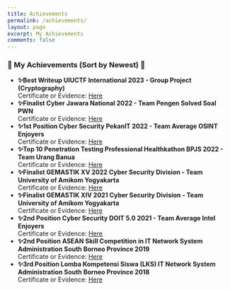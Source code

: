 ```yaml
---
title: Achievements
permalink: /achievements/
layout: page
excerpt: My Achievements
comments: false
---
```


### 🔐 My Achievements (Sort by Newest) 🔐

- **✨Best Writeup UIUCTF International 2023 - Group Project (Cryptography)**\
  Certificate or Evidence: [Here](/assets/img/achievements/UIUCTF_2023_Best_Writeup.png)
- **✨Finalist Cyber Jawara National 2022 - Team Pengen Solved Soal PWN**\
  Certificate or Evidence: [Here](/assets/img/achievements/Finalist_CyberJawara2022.png)
- **✨1st Position Cyber Security PekanIT 2022 - Team Average OSINT Enjoyers**\
  Certificate or Evidence: [Here](/assets/files/Juara%201%20Cyber%20Security%20Pekan%20IT%202022%20-%20Muhammad%20Ichwan.pdf)
- **✨Top 10 Penetration Testing Professional Healthkathon BPJS 2022 - Team Urang Banua**\
  Certificate or Evidence: [Here](/assets/files/Muhammad%20Ichwan_Finalis%20BPJS%20Healthkathon%20-%20Urang%20Banua.pdf)
- **✨Finalist GEMASTIK XV 2022 Cyber Security Division - Team University of Amikom Yogyakarta**\
  Certificate or Evidence: [Here](/assets/files/Finalis%20Gemastik15%20Muhammad%20Ichwan.pdf)
- **✨Finalist GEMASTIK XIV 2021 Cyber Security Division - Team University of Amikom Yogyakarta**\
  Certificate or Evidence: [Here](/assets/files/Muhammad%20Ichwan_Gemastik2021.pdf)
- **✨2nd Position Cyber Security DOIT 5.0 2021 - Team Average Intel Enjoyers**\
  Certificate or Evidence: [Here](/assets/files/Muhammad%20Ichwan_Juara%202%20Cyber%20Security%20DOIT%205.0.pdf)
- **✨2nd Position ASEAN Skill Competition in IT Network System Administration South Borneo Province 2019**\
  Certificate or Evidence: [Here](/assets/files/Muhammad%20Ichwan_Juara%202%20ASC%20IT%20Network%20System%20Administration.pdf)
- **✨3rd Position Lomba Kompetensi Siswa (LKS) IT Network System Administration South Borneo Province 2018**\
  Certificate or Evidence: [Here](/assets/files/Muhammad%20Ichwan_Juara%203%20LKS%20IT%20Network%20System%20Administration.pdf)
